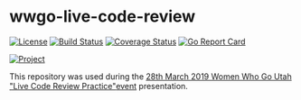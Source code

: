 # wwgo-live-code-review

[![License](https://img.shields.io/badge/license-Apache%20License%202.0-blue.svg?style=flat)][license]
[![Build Status](https://travis-ci.org/steenzout/wwgo-live-code-review.svg?branch=master)](https://travis-ci.org/steenzout/wwgo-live-code-review/)
[![Coverage Status](https://coveralls.io/repos/steenzout/wwgo-live-code-review/badge.svg?branch=master&service=github)](https://coveralls.io/github/steenzout/wwgo-live-code-review?branch=master)
[![Go Report Card](https://goreportcard.com/badge/github.com/steenzout/wwgo-live-code-review)](https://goreportcard.com/report/github.com/steenzout/wwgo-live-code-review)

[![Project](https://www.openhub.net/p/go-steenzout-primogen/widgets/project_thin_badge.gif)][project]

This repository was used during the [28th March 2019 Women Who Go Utah "Live Code Review Practice"](https://github.com/steenzout/wwgo-live-code-review)[event] presentation.

[event]:    https://www.meetup.com/Women-Who-Go-Utah/events/vnfxkqyzfblc/   "Live code review practice"
[license]:  https://raw.githubusercontent.com/steenzout/wwgo-live-code-review/master/LICENSE   "Apache License 2.0"
[project]:  https://www.openhub.net/p/go-steenzout-wwgo-live-code-review/    "OpenHub project page"
